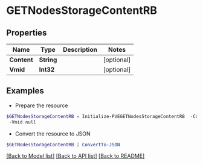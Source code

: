 # GETNodesStorageContentRB
## Properties

Name | Type | Description | Notes
------------ | ------------- | ------------- | -------------
**Content** | **String** |  | [optional] 
**Vmid** | **Int32** |  | [optional] 

## Examples

- Prepare the resource
```powershell
$GETNodesStorageContentRB = Initialize-PVEGETNodesStorageContentRB  -Content null `
 -Vmid null
```

- Convert the resource to JSON
```powershell
$GETNodesStorageContentRB | ConvertTo-JSON
```

[[Back to Model list]](../README.md#documentation-for-models) [[Back to API list]](../README.md#documentation-for-api-endpoints) [[Back to README]](../README.md)

